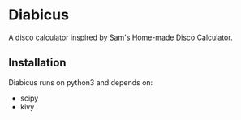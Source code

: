 # Diabicus #

A disco calculator inspired by [Sam's Home-made Disco Calculator](https://www.youtube.com/watch?v=YfIQ7ktFM1g).

## Installation ##

Diabicus runs on python3 and depends on:
* scipy
* kivy

